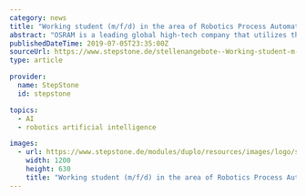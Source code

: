```yaml
---
category: news
title: "Working student (m/f/d) in the area of Robotics Process Automation and Artificial intelligence"
abstract: "OSRAM is a leading global high-tech company that utilizes the infinite possibilities of light to improve the quality of life for individuals and communities. OSRAM's innovations will enable people all over the world not only to see better, but also to ..."
publishedDateTime: 2019-07-05T23:35:00Z
sourceUrl: https://www.stepstone.de/stellenangebote--Working-student-m-f-d-in-the-area-of-Robotics-Process-Automation-and-Artificial-intelligence-Muenchen-OSRAM-GmbH--5897863-inline.html
type: article

provider:
  name: StepStone
  id: stepstone

topics:
  - AI
  - robotics artificial intelligence

images:
  - url: https://www.stepstone.de/modules/duplo/resources/images/logo/stepstone-logo-facebook.jpg
    width: 1200
    height: 630
    title: "Working student (m/f/d) in the area of Robotics Process Automation and Artificial intelligence"
---
```

